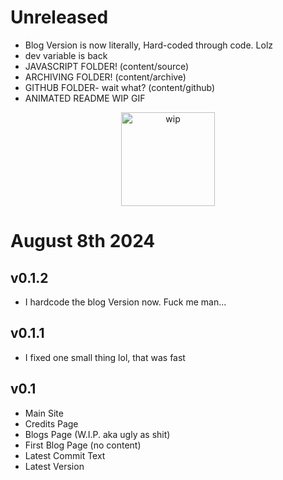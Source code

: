 # Unreleased
- Blog Version is now literally, Hard-coded through code. Lolz
- dev variable is back
- JAVASCRIPT FOLDER! (content/source)
- ARCHIVING FOLDER! (content/archive)
- GITHUB FOLDER- wait what? (content/github)
- ANIMATED README WIP GIF
<p align="center">
<img src="https://raw.githubusercontent.com/DragginGroup/Blog-Develop/main/Content/Github/WIP.gif" width="150" title="wip">
</p>

# August 8th 2024

## v0.1.2
- I hardcode the blog Version now. Fuck me man...

## v0.1.1
- I fixed one small thing lol, that was fast

## v0.1

- Main Site
- Credits Page
- Blogs Page (W.I.P. aka ugly as shit)
- First Blog Page (no content)
- Latest Commit Text
- Latest Version
